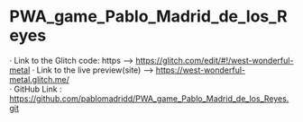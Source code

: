 # PWA_game_Pablo_Madrid_de_los_Reyes

· Link to the Glitch code: https --> https://glitch.com/edit/#!/west-wonderful-metal
· Link to the live preview(site) --> [ https://west-wonderful-metal.glitch.me/ ](https://west-wonderful-metal.glitch.me) \
· GitHub Link : https://github.com/pablomadridd/PWA_game_Pablo_Madrid_de_los_Reyes.git
